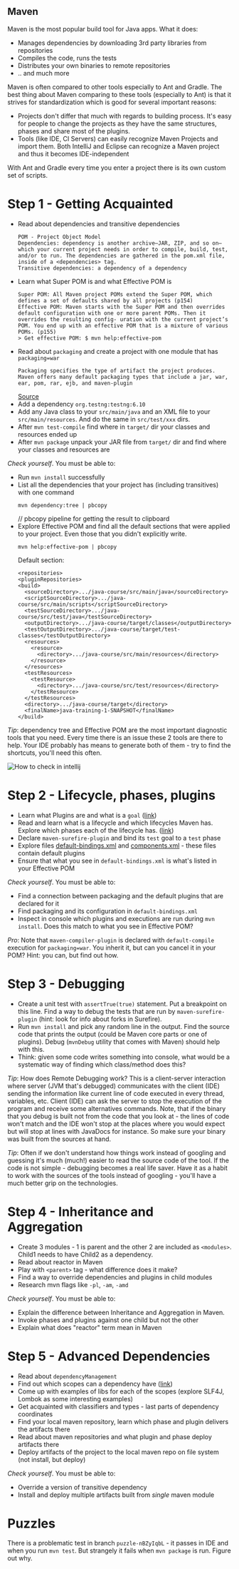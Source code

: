 Maven
-----

Maven is the most popular build tool for Java apps. What it does:

- Manages dependencies by downloading 3rd party libraries from repositories
- Compiles the code, runs the tests
- Distributes your own binaries to remote repositories
- .. and much more

Maven is often compared to other tools especially to Ant and Gradle. The best thing about Maven comparing to these 
tools (especially to Ant) is that it strives for standardization which is good for several important reasons:
 
- Projects don't differ that much with regards to building process. It's easy for people to change the projects as
  they have the same structures, phases and share most of the plugins.
- Tools (like IDE, CI Servers) can easily recognize Maven Projects and import them. Both IntelliJ and Eclipse can 
recognize a Maven project and thus it becomes IDE-independent

With Ant and Gradle every time you enter a project there is its own custom set of scripts.

# Step 1 - Getting Acquainted

* Read about dependencies and transitive dependencies
  ```
  POM - Project Object Model
  Dependencies: dependency is another archive—JAR, ZIP, and so on—which your current project needs in order to compile, build, test, and/or to run. The dependencies are gathered in the pom.xml file, inside of a <dependencies> tag.
  Transitive dependencies: a dependency of a dependency
  ```
* Learn what Super POM is and what Effective POM is
  ```
  Super POM: All Maven project POMs extend the Super POM, which defines a set of defaults shared by all projects (p154)
  Effective POM: Maven starts with the Super POM and then overrides default configuration with one or more parent POMs. Then it overrides the resulting config- uration with the current project’s POM. You end up with an effective POM that is a mixture of various POMs. (p155)
  > Get effective POM: $ mvn help:effective-pom 
  ```
* Read about `packaging` and create a project with one module that has `packaging=war`
  ```
  Packaging specifies the type of artifact the project produces. Maven offers many default packaging types that include a jar, war, ear, pom, rar, ejb, and maven-plugin 
  ```
  [Source](https://www.baeldung.com/maven-packaging-types)
* Add a dependency `org.testng:testng:6.10`
* Add any Java class to your `src/main/java` and an XML file to your `src/main/resources`. And do the same in 
`src/test/xxx` dirs.
* After `mvn test-compile` find where in `target/` dir your classes and resources ended up
* After `mvn package` unpack your JAR file from `target/` dir and find where your classes and resources are

*Check yourself*. You must be able to:

* Run `mvn install` successfully
* List all the dependencies that your project has (including transitives) with one command
  ```
  mvn dependency:tree | pbcopy
  ```
  // pbcopy pipeline for getting the result to clipboard
* Explore Effective POM and find all the default sections that were applied to your project. Even those that you didn't
explicitly write.
  ```
  mvn help:effective-pom | pbcopy
  ```
  Default section:
  ```
  <repositories>
  <pluginRepositories>
  <build>
    <sourceDirectory>.../java-course/src/main/java</sourceDirectory>
    <scriptSourceDirectory>.../java-course/src/main/scripts</scriptSourceDirectory>
    <testSourceDirectory>.../java-course/src/test/java</testSourceDirectory>
    <outputDirectory>.../java-course/target/classes</outputDirectory>
    <testOutputDirectory>.../java-course/target/test-classes</testOutputDirectory>
    <resources>
      <resource>
        <directory>.../java-course/src/main/resources</directory>
      </resource>
    </resources>
    <testResources>
      <testResource>
        <directory>.../java-course/src/test/resources</directory>
      </testResource>
    </testResources>
    <directory>.../java-course/target</directory>
    <finalName>java-training-1-SNAPSHOT</finalName>
  </build>
  ```

*Tip*: dependency tree and Effective POM are the most important diagnostic tools that you need. Every time there is
an issue these 2 tools are there to help. Your IDE probably has means to generate both of them - try to find the 
shortcuts, you'll need this often.

![How to check in intellij](./images/intellij-dependency-tree-effective-pom.png)

# Step 2 - Lifecycle, phases, plugins

* Learn what Plugins are and what is a `goal` ([link](./articles/maven-plugins.md))
* Read and learn what is a lifecycle and which lifecycles Maven has. Explore which phases each of the lifecycle has.
([link](./articles/maven-lifecycles-n-phases.md))
* Declare `maven-surefire-plugin` and bind its `test` goal to a `test` phase
* Explore files
[default-bindings.xml](https://github.com/apache/maven/blob/master/maven-core/src/main/resources/META-INF/plexus/default-bindings.xml) and
[components.xml](https://github.com/apache/maven/blob/master/maven-core/src/test/resources/META-INF/plexus/components.xml) -
these files contain default plugins
* Ensure that what you see in `default-bindings.xml` is what's listed in your Effective POM

*Check yourself*. You must be able to:

* Find a connection between packaging and the default plugins that are declared for it
* Find packaging and its configuration in `default-bindings.xml`
* Inspect in console which plugins and executions are run during `mvn install`. Does this match to what you see in 
Effective POM?

*Pro*: Note that `maven-compiler-plugin` is declared with `default-compile` execution for `packaging=war`. You inherit
it, but can you cancel it in your POM? Hint: you can, but find out how.

# Step 3 - Debugging

* Create a unit test with `assertTrue(true)` statement. Put a breakpoint on this line. Find a way to debug the tests
that are run by `maven-surefire-plugin` (hint: look for info about forks in Surefire).
* Run `mvn install` and pick any random line in the output. Find the source code that prints the output (could be
Maven core parts or one of plugins). Debug (`mvnDebug` utility that comes with Maven) should help with this.
* Think: given some code writes something into console, what would be a systematic way of finding which class/method
does this?

*Tip*: How does Remote Debugging work? This is a client-server interaction where server (JVM that's debugged)
communicates with the client (IDE) sending the information like current line of code executed in every thread,
variables, etc. Client (IDE) can ask the server to stop the execution of the program and receive some alternatives
commands. Note, that if the binary that you debug is built not from the code that you look at - the lines of code won't
match and the IDE won't stop at the places where you would expect but will stop at lines with JavaDocs for instance.
So make sure your binary was built from the sources at hand.

*Tip*: Often if we don't understand how things work instead of googling and guessing it's much (much!) easier to read
the source code of the tool. If the code is not simple - debugging becomes a real life saver. Have it as a habit to work
with the sources of the tools instead of googling - you'll have a much better grip on the technologies.

# Step 4 - Inheritance and Aggregation

* Create 3 modules - 1 is parent and the other 2 are included as `<modules>`. Child1 needs to have Child2 as a 
dependency.
* Read about reactor in Maven
* Play with `<parent>` tag - what difference does it make?
* Find a way to override dependencies and plugins in child modules
* Research mvn flags like `-pl`, `-am`, `-amd`

*Check yourself*. You must be able to:

* Explain the difference between Inheritance and Aggregation in Maven.
* Invoke phases and plugins against one child but not the other
* Explain what does "reactor" term mean in Maven 

# Step 5 - Advanced Dependencies

* Read about `dependencyManagement`
* Find out which scopes can a dependency have ([link](./articles/maven-scopes.md))
* Come up with examples of libs for each of the scopes (explore SLF4J, Lombok as some interesting examples)
* Get acquainted with classifiers and types - last parts of dependency coordinates
* Find your local maven repository, learn which phase and plugin delivers the artifacts there
* Read about maven repositories and what plugin and phase deploy artifacts there
* Deploy artifacts of the project to the local maven repo on file system (not install, but deploy)

*Check yourself*. You must be able to:

* Override a version of transitive dependency
* Install and deploy multiple artifacts built from *single* maven module

# Puzzles

There is a problematic test in branch `puzzle-nBZyIqbL` - it passes in IDE and when you run `mvn test`. But strangely
it fails when `mvn package` is run. Figure out why.
